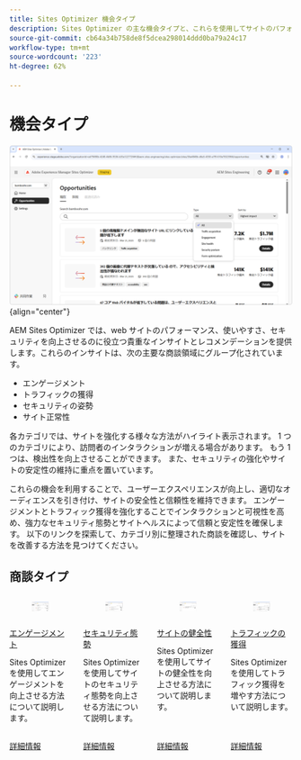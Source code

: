 ```yaml
---
title: Sites Optimizer 機会タイプ
description: Sites Optimizer の主な機会タイプと、これらを使用してサイトのパフォーマンスを向上させる方法について説明します。
source-git-commit: cb64a34b758de8f5dcea298014ddd0ba79a24c17
workflow-type: tm+mt
source-wordcount: '223'
ht-degree: 62%

---
```



# 機会タイプ

![商談タイプ](./assets/overview/hero.png){align="center"}

AEM Sites Optimizer では、web サイトのパフォーマンス、使いやすさ、セキュリティを向上させるのに役立つ貴重なインサイトとレコメンデーションを提供します。これらのインサイトは、次の主要な商談領域にグループ化されています。

* エンゲージメント
* トラフィックの獲得
* セキュリティの姿勢
* サイト正常性

各カテゴリでは、サイトを強化する様々な方法がハイライト表示されます。 1 つのカテゴリにより、訪問者のインタラクションが増える場合があります。 もう 1 つは、検出性を向上させることができます。 また、セキュリティの強化やサイトの安定性の維持に重点を置いています。

これらの機会を利用することで、ユーザーエクスペリエンスが向上し、適切なオーディエンスを引き付け、サイトの安全性と信頼性を維持できます。 エンゲージメントとトラフィック獲得を強化することでインタラクションと可視性を高め、強力なセキュリティ態勢とサイトヘルスによって信頼と安定性を確保します。  以下のリンクを探索して、カテゴリ別に整理された商談を確認し、サイトを改善する方法を見つけてください。

## 商談タイプ

<!-- CARDS 

* ./engagement.md
   { title = Engagement }
* ./security-posture.md
   { title = Security posture }
* ./site-health.md
   { title = Site health }
* ./traffic-acquisition.md
   { title = Traffic acquisition }

-->
<!-- START CARDS HTML - DO NOT MODIFY BY HAND -->
<div class="columns">
    <div class="column is-half-tablet is-half-desktop is-one-third-widescreen" aria-label="Engagement">
        <div class="card" style="height: 100%; display: flex; flex-direction: column; height: 100%;">
            <div class="card-image">
                <figure class="image x-is-16by9">
                    <a href="./engagement.md" title="エンゲージメント" target="_blank" rel="referrer">
                        <img class="is-bordered-r-small" src="assets/engagement/hero.png" alt="エンゲージメント"
                             style="width: 100%; aspect-ratio: 16 / 9; object-fit: cover; overflow: hidden; display: block; margin: auto;">
                    </a>
                </figure>
            </div>
            <div class="card-content is-padded-small" style="display: flex; flex-direction: column; flex-grow: 1; justify-content: space-between;">
                <div class="top-card-content">
                    <p class="headline is-size-6 has-text-weight-bold">
                        <a href="./engagement.md" target="_blank" rel="referrer" title="エンゲージメント">エンゲージメント</a>
                    </p>
                    <p class="is-size-6">Sites Optimizer を使用してエンゲージメントを向上させる方法について説明します。</p>
                </div>
                <a href="./engagement.md" target="_blank" rel="referrer" class="spectrum-Button spectrum-Button--outline spectrum-Button--primary spectrum-Button--sizeM" style="align-self: flex-start; margin-top: 1rem;">
                    <span class="spectrum-Button-label has-no-wrap has-text-weight-bold">詳細情報</span>
                </a>
            </div>
        </div>
    </div>
    <div class="column is-half-tablet is-half-desktop is-one-third-widescreen" aria-label="Security posture">
        <div class="card" style="height: 100%; display: flex; flex-direction: column; height: 100%;">
            <div class="card-image">
                <figure class="image x-is-16by9">
                    <a href="./security-posture.md" title="セキュリティ態勢" target="_blank" rel="referrer">
                        <img class="is-bordered-r-small" src="assets/security-posture/hero.png" alt="セキュリティ態勢"
                             style="width: 100%; aspect-ratio: 16 / 9; object-fit: cover; overflow: hidden; display: block; margin: auto;">
                    </a>
                </figure>
            </div>
            <div class="card-content is-padded-small" style="display: flex; flex-direction: column; flex-grow: 1; justify-content: space-between;">
                <div class="top-card-content">
                    <p class="headline is-size-6 has-text-weight-bold">
                        <a href="./security-posture.md" target="_blank" rel="referrer" title="セキュリティ態勢">セキュリティ態勢</a>
                    </p>
                    <p class="is-size-6">Sites Optimizer を使用してサイトのセキュリティ態勢を向上させる方法について説明します。</p>
                </div>
                <a href="./security-posture.md" target="_blank" rel="referrer" class="spectrum-Button spectrum-Button--outline spectrum-Button--primary spectrum-Button--sizeM" style="align-self: flex-start; margin-top: 1rem;">
                    <span class="spectrum-Button-label has-no-wrap has-text-weight-bold">詳細情報</span>
                </a>
            </div>
        </div>
    </div>
    <div class="column is-half-tablet is-half-desktop is-one-third-widescreen" aria-label="Site health">
        <div class="card" style="height: 100%; display: flex; flex-direction: column; height: 100%;">
            <div class="card-image">
                <figure class="image x-is-16by9">
                    <a href="./site-health.md" title="サイトの健全性" target="_blank" rel="referrer">
                        <img class="is-bordered-r-small" src="assets/site-health/hero.png" alt="サイトの健全性"
                             style="width: 100%; aspect-ratio: 16 / 9; object-fit: cover; overflow: hidden; display: block; margin: auto;">
                    </a>
                </figure>
            </div>
            <div class="card-content is-padded-small" style="display: flex; flex-direction: column; flex-grow: 1; justify-content: space-between;">
                <div class="top-card-content">
                    <p class="headline is-size-6 has-text-weight-bold">
                        <a href="./site-health.md" target="_blank" rel="referrer" title="サイトの健全性">サイトの健全性</a>
                    </p>
                    <p class="is-size-6">Sites Optimizer を使用してサイトの健全性を向上させる方法について説明します。</p>
                </div>
                <a href="./site-health.md" target="_blank" rel="referrer" class="spectrum-Button spectrum-Button--outline spectrum-Button--primary spectrum-Button--sizeM" style="align-self: flex-start; margin-top: 1rem;">
                    <span class="spectrum-Button-label has-no-wrap has-text-weight-bold">詳細情報</span>
                </a>
            </div>
        </div>
    </div>
    <div class="column is-half-tablet is-half-desktop is-one-third-widescreen" aria-label="Traffic acquisition">
        <div class="card" style="height: 100%; display: flex; flex-direction: column; height: 100%;">
            <div class="card-image">
                <figure class="image x-is-16by9">
                    <a href="./traffic-acquisition.md" title="トラフィックの獲得" target="_blank" rel="referrer">
                        <img class="is-bordered-r-small" src="assets/traffic-acquisition/hero.png" alt="トラフィックの獲得"
                             style="width: 100%; aspect-ratio: 16 / 9; object-fit: cover; overflow: hidden; display: block; margin: auto;">
                    </a>
                </figure>
            </div>
            <div class="card-content is-padded-small" style="display: flex; flex-direction: column; flex-grow: 1; justify-content: space-between;">
                <div class="top-card-content">
                    <p class="headline is-size-6 has-text-weight-bold">
                        <a href="./traffic-acquisition.md" target="_blank" rel="referrer" title="トラフィックの獲得">トラフィックの獲得</a>
                    </p>
                    <p class="is-size-6">Sites Optimizer を使用してトラフィック獲得を増やす方法について説明します。</p>
                </div>
                <a href="./traffic-acquisition.md" target="_blank" rel="referrer" class="spectrum-Button spectrum-Button--outline spectrum-Button--primary spectrum-Button--sizeM" style="align-self: flex-start; margin-top: 1rem;">
                    <span class="spectrum-Button-label has-no-wrap has-text-weight-bold">詳細情報</span>
                </a>
            </div>
        </div>
    </div>
</div>
<!-- END CARDS HTML - DO NOT MODIFY BY HAND -->
